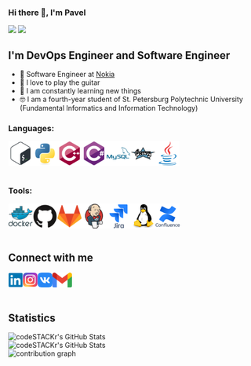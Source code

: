 ### Hi there 👋, I'm Pavel

![](https://komarev.com/ghpvc/?username=paveldat)
![](https://img.shields.io/github/followers/paveldat?label=Followers&style=social)

## I'm DevOps Engineer and Software Engineer
- 💼 Software Engineer at [Nokia](https://www.nokia.com/)
- 🎉 I love to play the guitar
- 🥅 I am constantly learning new things
- 🤓 I am a fourth-year student of St. Petersburg Polytechnic University (Fundamental Informatics and Information Technology)

### Languages:
<img align="left" alt="Bash" width="50px" src="https://github.com/paveldat/paveldat/blob/main/img/bash.svg" />
<img align="left" alt="Python" width="50px" src="https://github.com/paveldat/paveldat/blob/main/img/python.svg" />
<img align="left" alt="C++" width="50px" src="https://github.com/paveldat/paveldat/blob/main/img/c%2B%2B.svg" />
<img align="left" alt="C#" width="50px" src="https://github.com/paveldat/paveldat/blob/main/img/c%23.svg" />
<img align="left" alt="MySQL" width="50px" src="https://github.com/paveldat/paveldat/blob/main/img/mysql.svg" />
<img align="left" alt="Groovy" width="50px" src="https://github.com/paveldat/paveldat/blob/main/img/groovy.svg" />
<img align="left" alt="Java" width="50px" src="https://github.com/paveldat/paveldat/blob/main/img/java.svg" />


<br />
<br />
<br />
<br />

### Tools:
<img align="left" alt="Docker" width="50px" src="https://github.com/paveldat/paveldat/blob/main/img/docker.svg" />
<img align="left" alt="Github" width="50px" src="https://github.com/paveldat/paveldat/blob/main/img/github.svg" />
<img align="left" alt="Gitlab" width="50px" src="https://github.com/paveldat/paveldat/blob/main/img/gitlab.svg" />
<img align="left" alt="Jenkins" width="50px" src="https://github.com/paveldat/paveldat/blob/main/img/jenkins.svg" />
<img align="left" alt="Jira" width="50px" src="https://github.com/paveldat/paveldat/blob/main/img/jira.svg" />
<img align="left" alt="Linux" width="50px" src="https://github.com/paveldat/paveldat/blob/main/img/linux.svg" />
<img align="left" alt="Confluence" width="50px" src="https://github.com/paveldat/paveldat/blob/main/img/confluence.svg" />

<br /> 
<br /> 
<br />
<br />

## Connect with me
[<img align="left" alt="Linkedin" width="30px" src="https://github.com/paveldat/paveldat/blob/main/img/linkedin.svg" />][linkedin]
[<img align="left" alt="Instagram" width="30px" src="https://github.com/paveldat/paveldat/blob/main/img/instagram.svg" />][instagram]
[<img align="left" alt="VK" width="30px" src="https://github.com/paveldat/paveldat/blob/main/img/vk.svg" />][vk]
[<img align="left" alt="Gmail" width="40px" src="https://github.com/paveldat/paveldat/blob/main/img/gmail1.svg" />][gmail]

<br>
<br>
<br>

## Statistics
<img align="left" alt="codeSTACKr's GitHub Stats" src="https://github-readme-stats.vercel.app/api?username=paveldat&show_icons=true&theme=swift" />
<br>
<img align="left" alt="codeSTACKr's GitHub Stats" src="https://github-readme-stats.vercel.app/api/top-langs/?username=paveldat&langs_count=8&layout=compact&theme=nord" />
<br>
<img align="left" alt="contribution graph" src="https://activity-graph.herokuapp.com/graph?username=paveldat&theme=nord&hide_border=true">

[linkedin]: https://www.linkedin.com/in/pavel-dat-11699420b/
[instagram]: https://www.instagram.com/pasha_dats/
[vk]: https://vk.com/pashkadats
[gmail]: mailto:dats.pavel1999@gmail.com